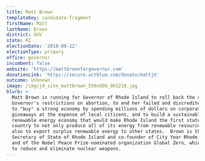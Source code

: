 ```yaml
---
title: Matt Brown
templateKey: candidate-fragment
firstName: Matt
lastName: Brown
district: GOV
state: RI
electionDate: '2018-09-12'
electionType: primary
office: governor
incumbent: false
website: 'https://mattbrownforgovernor.com'
donationLink: 'https://secure.actblue.com/donate/mattjd'
outcome: Unknown
image: /img/jd_site_mattbrown_550x600_061218.jpg
blurb: >
  Matt Brown is running for Governor of Rhode Island to roll back the current
  Governor's restrictions on abortion, to end her failed and discredited attempt
  to "buy" a strong economy by spending millions of dollars on corporate
  giveaways at the expense of local citizens, and to build a sustainable local
  renewable energy economy that would make Rhode Island the first state in the
  country to not only produce all of its energy from renewable resources, but
  also to export surplus renewable energy to other states.  Brown is the former
  Secretary of State of Rhode Island and co-founder of City Year Rhode Island
  and of the Nobel Peace Prize-nominated organization Global Zero, which works
  to reduce and eliminate nuclear weapons.
---
```



